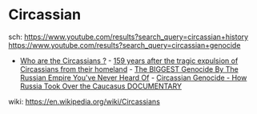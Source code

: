 # Circassian
sch: https://www.youtube.com/results?search_query=circassian+history https://www.youtube.com/results?search_query=circassian+genocide
- [Who are the Circassians ?](https://youtu.be/Z3Rp9vahYjU) - [159 years after the tragic expulsion of Circassians from their homeland](https://youtu.be/wzdSPE90tqU) - [The BIGGEST Genocide By The Russian Empire You've Never Heard Of](https://youtu.be/-a--UMUslzA) - [Circassian Genocide - How Russia Took Over the Caucasus DOCUMENTARY](https://youtu.be/WFSDbHppDKg)

wiki: https://en.wikipedia.org/wiki/Circassians
